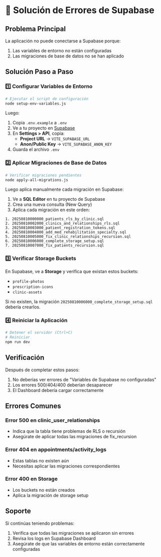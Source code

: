 # 🔧 Solución de Errores de Supabase

## Problema Principal

La aplicación no puede conectarse a Supabase porque:
1. Las variables de entorno no están configuradas
2. Las migraciones de base de datos no se han aplicado

## Solución Paso a Paso

### 1️⃣ Configurar Variables de Entorno

```bash
# Ejecutar el script de configuración
node setup-env-variables.js
```

Luego:
1. Copia `.env.example` a `.env`
2. Ve a tu proyecto en [Supabase](https://app.supabase.com)
3. En **Settings > API**, copia:
   - **Project URL** → `VITE_SUPABASE_URL`
   - **Anon/Public Key** → `VITE_SUPABASE_ANON_KEY`
4. Guarda el archivo `.env`

### 2️⃣ Aplicar Migraciones de Base de Datos

```bash
# Verificar migraciones pendientes
node apply-all-migrations.js
```

Luego aplica manualmente cada migración en Supabase:

1. Ve a **SQL Editor** en tu proyecto de Supabase
2. Crea una nueva consulta (New Query)
3. Aplica cada migración en este orden:

```
1. 20250810000000_patients_rls_by_clinic.sql
2. 20250810002000_clinics_and_relationships_rls.sql
3. 20250810003000_patient_registration_tokens.sql
4. 20250810004000_add_med_rehabilitation_specialty.sql
5. 20250810005000_fix_clinic_relationships_recursion.sql
6. 20250810006000_complete_storage_setup.sql
7. 20250810007000_fix_patients_recursion.sql
```

### 3️⃣ Verificar Storage Buckets

En Supabase, ve a **Storage** y verifica que existan estos buckets:
- `profile-photos`
- `prescription-icons`
- `clinic-assets`

Si no existen, la migración `20250810006000_complete_storage_setup.sql` debería crearlos.

### 4️⃣ Reiniciar la Aplicación

```bash
# Detener el servidor (Ctrl+C)
# Reiniciar
npm run dev
```

## Verificación

Después de completar estos pasos:
1. No deberías ver errores de "Variables de Supabase no configuradas"
2. Los errores 500/404/400 deberían desaparecer
3. El Dashboard debería cargar correctamente

## Errores Comunes

### Error 500 en clinic_user_relationships
- Indica que la tabla tiene problemas de RLS o recursión
- Asegúrate de aplicar todas las migraciones de fix_recursion

### Error 404 en appointments/activity_logs
- Estas tablas no existen aún
- Necesitas aplicar las migraciones correspondientes

### Error 400 en Storage
- Los buckets no están creados
- Aplica la migración de storage setup

## Soporte

Si continúas teniendo problemas:
1. Verifica que todas las migraciones se aplicaron sin errores
2. Revisa los logs en Supabase Dashboard
3. Asegúrate de que las variables de entorno están correctamente configuradas
